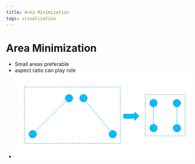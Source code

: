 ```yaml
---
title: Area Minimization
tags: visualization
---
```


# Area Minimization
- Small areas preferable
- aspect ratio can play role
- ![im](assets/Pasted%20Image%2020220418123113.png)





















































































